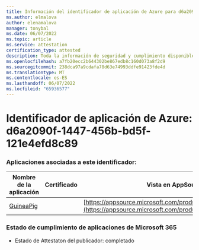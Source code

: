 ```yaml
---
title: Información del identificador de aplicación de Azure para d6a2090f-1447-456b-bd5f-121e4efd8c89
ms.author: elmalova
author: elenamalova
manager: tonybal
ms.date: 06/07/2022
ms.topic: article
ms.service: attestation
certification_type: attested
description: Toda la información de seguridad y cumplimiento disponible para d6a2090f-1447-456b-bd5f-121e4efd8c89.
ms.openlocfilehash: a7fb20ecc2b644302be867edb8c160d073a8f2d9
ms.sourcegitcommit: 238dca97a9cdafa78d63e74993ddfe91423fde4d
ms.translationtype: MT
ms.contentlocale: es-ES
ms.lasthandoff: 06/07/2022
ms.locfileid: "65936577"
---
```

# <a name="azure-app-id-d6a2090f-1447-456b-bd5f-121e4efd8c89"></a>Identificador de aplicación de Azure: d6a2090f-1447-456b-bd5f-121e4efd8c89


### <a name="apps-associated-with-this-id"></a>Aplicaciones asociadas a este identificador:
| **Nombre de la aplicación** | **Certificado** | **Vista en AppSource** |
|--------------|---------------|-----------------------|
| [GuineaPig](../forward/WA200003486.md) |  | [https://appsource.microsoft.com/product/office/WA200003486](https://appsource.microsoft.com/product/office/WA200003486) |

### <a name="microsoft-365-app-compliance-status"></a>Estado de cumplimiento de aplicaciones de Microsoft 365
- Estado de Attestaton del publicador: completado
